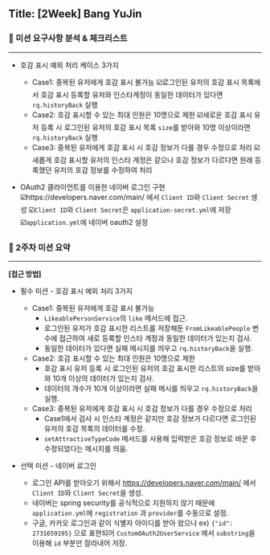 ## Title: [2Week] Bang YuJin

### 📄 미션 요구사항 분석 & 체크리스트

---
- 호감 표시 예외 처리 케이스 3가지
  - Case1: 중복된 유저에게 호감 표시 불가능
    ☑️로그인된 유저의 호감 표시 목록에서 호감 표시 등록할 유저와 인스타계정이 동일한 데이터가 있다면 `rq.historyBack` 실행
  - Case2: 호감 표시할 수 있는 최대 인원은 10명으로 제한
    ☑️새로운 호감 표시 유저 등록 시 로그인된 유저의 호감 표시 목록 `size`를 받아와 10명 이상이라면 `rq.historyBack` 실행
  - Case3: 중복된 유저에게 호감 표시 시 호감 정보가 다를 경우 수정으로 처리
    ☑️새롭게 호감 표시할 유저의 인스타 계정은 같으나 호감 정보가 다르다면 원래 등록했던 유저의 호감 정보를 수정하여 처리

- OAuth2 클라이언트를 이용한 네이버 로그인 구현
  ☑️https://developers.naver.com/main/ 에서 `Client ID`와 `Client Secret` 생성
  ☑️`Client ID`와 `Client Secret`은 `application-secret.yml`에 저장
  ☑️`application.yml`에 네이버 oauth2 설정

### 🦁 2주차 미션 요약

---

**[접근 방법]**
- 필수 미션 - 호감 표시 예외 처리 3가지
  - Case1: 중복된 유저에게 호감 표시 불가능
    - `LikeablePersonService`의 `like` 메서드에 접근.
    - 로그인된 유저가 호감 표시한 리스트를 저장해둔 `FromLikeablePeople` 변수에 접근하여 새로 등록할 인스타 계정과 동일한 데이터가 있는지 검사.
    - 동일한 데이터가 있다면 실패 메시지를 띄우고 `rq.historyBack`을 실행.
  - Case2: 호감 표시할 수 있는 최대 인원은 10명으로 제한
    - 호감 표시 유저 등록 시 로그인된 유저의 호감 표시한 리스트의 size를 받아와 10개 이상의 데이터가 있는지 검사.
    - 데이터의 개수가 10개 이상이라면 실패 메시를 띄우고 `rq.historyBack`을 실행.
  - Case3: 중복된 유저에게 호감 표시 시 호감 정보가 다를 경우 수정으로 처리
    - Case1에서 검사 시 인스타 계정은 같지만 호감 정보가 다르다면 로그인된 유저의 호감 목록의 데이터를 수정.
    - `setAttractiveTypeCode` 메서드를 사용해 입력받은 호감 정보로 바꾼 후 수정되었다는 메시지를 띄움.

- 선택 미션 - 네이버 로그인
  - 로그인 API를 받아오기 위해서 https://developers.naver.com/main/ 에서 `Client ID`와 `Client Secret`을 생성.
  - 네이버는 spring security를 공식적으로 지원하지 않기 때문에 `application.yml`에 `registration` 과 `provider`를 수동으로 설정.
  - 구글, 카카오 로그인과 같이 식별자 아이디를 받아 왔으나 ex) `{"id": 2731659195}` 으로 표현되어 `CustomOAuth2UserService` 에서 `substring`을 이용해 `id` 부분만 잘라내어 저장.